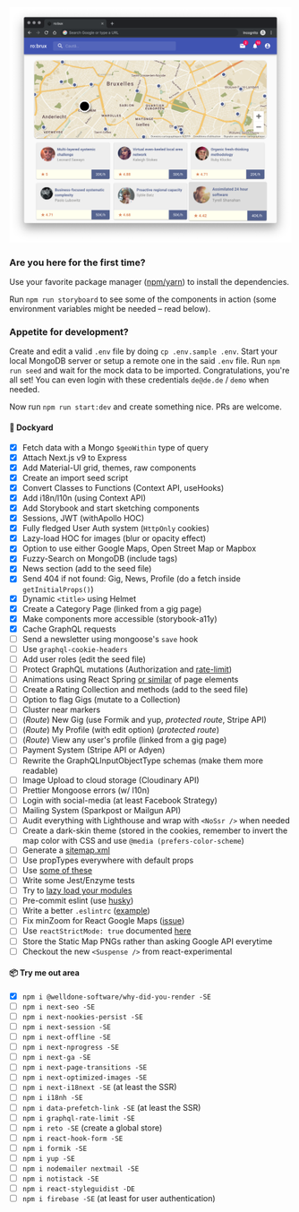 ![screenshot](./public/screenshot.png?raw=true)

### Are you here for the first time?

Use your favorite package manager ([npm/yarn](https://www.stackshare.io/stackups/npm-vs-yarn)) to install the dependencies.

Run `npm run storyboard` to see some of the components in action (some environment variables might be needed – read below).

### Appetite for development?

Create and edit a valid `.env` file by doing `cp .env.sample .env`. Start your local MongoDB server or setup a remote one in the said `.env` file. Run `npm run seed` and wait for the mock data to be imported. Congratulations, you're all set! You can even login with these credentials `de@de.de` / `demo` when needed.

Now run `npm run start:dev` and create something nice. PRs are welcome.

#### 🚧 Dockyard

- [x] Fetch data with a Mongo `$geoWithin` type of query
- [x] Attach Next.js v9 to Express
- [x] Add Material-UI grid, themes, raw components
- [x] Create an import seed script
- [x] Convert Classes to Functions (Context API, useHooks)
- [x] Add i18n/l10n (using Context API)
- [x] Add Storybook and start sketching components
- [x] Sessions, JWT (withApollo HOC)
- [x] Fully fledged User Auth system (`HttpOnly` cookies)
- [x] Lazy-load HOC for images (blur or opacity effect)
- [x] Option to use either Google Maps, Open Street Map or Mapbox
- [x] Fuzzy-Search on MongoDB (include tags)
- [x] News section (add to the seed file)
- [x] Send 404 if not found: Gig, News, Profile (do a fetch inside `getInitialProps()`)
- [x] Dynamic `<title>` using Helmet
- [x] Create a Category Page (linked from a gig page)
- [x] Make components more accessible (storybook-a11y)
- [x] Cache GraphQL requests
- [ ] Send a newsletter using mongoose's `save` hook
- [ ] Use `graphql-cookie-headers`
- [ ] Add user roles (edit the seed file)
- [ ] Protect GraphQL mutations (Authorization and [rate-limit](https://www.npmjs.com/package/graphql-rate-limit-directive))
- [ ] Animations using React Spring [or similar](https://material-ui.com/components/transitions/) of page elements
- [ ] Create a Rating Collection and methods (add to the seed file)
- [ ] Option to flag Gigs (mutate to a Collection)
- [ ] Cluster near markers
- [ ] (_Route_) New Gig (use Formik and yup, _protected route_, Stripe API)
- [ ] (_Route_) My Profile (with edit option) (_protected route_)
- [ ] (_Route_) View any user's profile (linked from a gig page)
- [ ] Payment System (Stripe API or Adyen)
- [ ] Rewrite the GraphQLInputObjectType schemas (make them more readable)
- [ ] Image Upload to cloud storage (Cloudinary API)
- [ ] Prettier Mongoose errors (w/ l10n)
- [ ] Login with social-media (at least Facebook Strategy)
- [ ] Mailing System (Sparkpost or Mailgun API)
- [ ] Audit everything with Lighthouse and wrap with `<NoSsr />` when needed
- [ ] Create a dark-skin theme (stored in the cookies, remember to invert the map color with CSS and use `@media (prefers-color-scheme`)
- [ ] Generate a [sitemap.xml](https://gist.github.com/a-barbieri/9eb6d65ef96c2ead322bd97ae4862934)
- [ ] Use propTypes everywhere with default props
- [ ] Use [some of these](https://mui-treasury.com/components/card)
- [ ] Write some Jest/Enzyme tests
- [ ] Try to [lazy load your modules](https://flaviocopes.com/nextjs-lazy-load-modules/)
- [ ] Pre-commit eslint (use [husky](https://www.npmjs.com/package/husky))
- [ ] Write a better `.eslintrc` ([example](https://github.com/mui-org/material-ui/blob/master/.eslintrc.js))
- [ ] Fix minZoom for React Google Maps ([issue](https://github.com/google-map-react/google-map-react/issues/505))
- [ ] Use `reactStrictMode: true` documented [here](https://reactjs.org/docs/strict-mode.html)
- [ ] Store the Static Map PNGs rather than asking Google API everytime
- [ ] Checkout the new `<Suspense />` from react-experimental

#### 📦 Try me out area

- [x] `npm i @welldone-software/why-did-you-render -SE`
- [ ] `npm i next-seo -SE`
- [ ] `npm i next-nookies-persist -SE`
- [ ] `npm i next-session -SE`
- [ ] `npm i next-offline -SE`
- [ ] `npm i next-nprogress -SE`
- [ ] `npm i next-ga -SE`
- [ ] `npm i next-page-transitions -SE`
- [ ] `npm i next-optimized-images -SE`
- [ ] `npm i next-i18next -SE` (at least the SSR)
- [ ] `npm i i18nh -SE`
- [ ] `npm i data-prefetch-link -SE` (at least the SSR)
- [ ] `npm i graphql-rate-limit -SE`
- [ ] `npm i reto -SE` (create a global store)
- [ ] `npm i react-hook-form -SE`
- [ ] `npm i formik -SE`
- [ ] `npm i yup -SE`
- [ ] `npm i nodemailer nextmail -SE`
- [ ] `npm i notistack -SE`
- [ ] `npm i react-styleguidist -DE`
- [ ] `npm i firebase -SE` (at least for user authentication)
